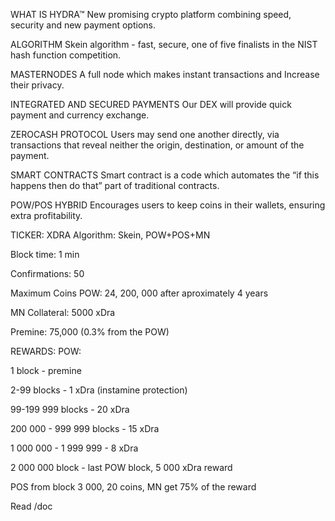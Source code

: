 WHAT IS HYDRA™
New promising crypto platform combining speed, 
security and new payment options.

ALGORITHM
Skein algorithm - fast, secure, one of five finalists in the NIST hash function competition.

MASTERNODES
A full node which makes instant transactions and Increase their privacy.

INTEGRATED AND SECURED PAYMENTS
Our DEX will provide quick payment and currency exchange.

ZEROCASH PROTOCOL
Users may send one another directly, via transactions that reveal neither the origin, destination, or amount of the payment.

SMART CONTRACTS
Smart contract is a code which automates the “if this happens then do that” part of traditional contracts.

POW/POS HYBRID
Encourages users to keep coins in their wallets, ensuring extra profitability.

TICKER: XDRA
Algorithm: Skein, POW+POS+MN

Block time: 1 min

Confirmations: 50

Maximum Coins POW: 24, 200, 000 after aproximately 4 years

MN Collateral: 5000 xDra

Premine: 75,000 (0.3% from the POW)

REWARDS:
POW:

1 block - premine

2-99 blocks - 1 xDra (instamine protection)

99-199 999 blocks - 20 xDra

200 000 - 999 999 blocks - 15 xDra

1 000 000 - 1 999 999 - 8 xDra

2 000 000 block - last POW block, 5 000 xDra reward

POS from block 3 000, 20 coins, МN get 75% of the reward

Read /doc